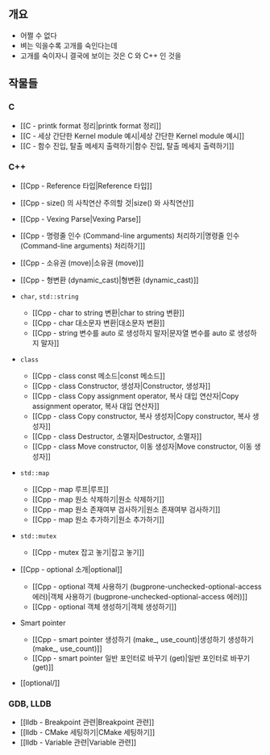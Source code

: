 ## 개요

- 어쩔 수 없다
- 벼는 익을수록 고개를 숙인다는데
- 고개를 숙이자니 결국에 보이는 것은 C 와 C++ 인 것을

## 작물들

### C

- [[C - printk format 정리|printk format 정리]]
- [[C - 세상 간단한 Kernel module 예시|세상 간단한 Kernel module 예시]]
- [[C - 함수 진입, 탈출 메세지 출력하기|함수 진입, 탈출 메세지 출력하기]]

### C++

- [[Cpp - Reference 타입|Reference 타입]]
- [[Cpp - size() 의 사칙연산 주의할 것|size() 와 사칙연산]]
- [[Cpp - Vexing Parse|Vexing Parse]]
- [[Cpp - 명령줄 인수 (Command-line arguments) 처리하기|명령줄 인수 (Command-line arguments) 처리하기]]
- [[Cpp - 소유권 (move)|소유권 (move)]]
- [[Cpp - 형변환 (dynamic_cast)|형변환 (dynamic_cast)]]
- `char`, `std::string`
	- [[Cpp - char to string 변환|char to string 변환]]
	- [[Cpp - char 대소문자 변환|대소문자 변환]]
	- [[Cpp - string 변수를 auto 로 생성하지 말자|문자열 변수를 auto 로 생성하지 말자]]
- `class`
	- [[Cpp - class const 메소드|const 메소드]]
	- [[Cpp - class Constructor, 생성자|Constructor, 생성자]]
	- [[Cpp - class Copy assignment operator, 복사 대입 연산자|Copy assignment operator, 복사 대입 연산자]]
	- [[Cpp - class Copy constructor, 복사 생성자|Copy constructor, 복사 생성자]]
	- [[Cpp - class Destructor, 소멸자|Destructor, 소멸자]]
	- [[Cpp - class Move constructor, 이동 생성자|Move constructor, 이동 생성자]]
- `std::map`
	- [[Cpp - map 루프|루프]]
	- [[Cpp - map 원소 삭제하기|원소 삭제하기]]
	- [[Cpp - map 원소 존재여부 검사하기|원소 존재여부 검사하기]]
	- [[Cpp - map 원소 추가하기|원소 추가하기]]
- `std::mutex`
	- [[Cpp - mutex 잡고 놓기|잡고 놓기]]
- [[Cpp - optional 소개|optional]]
	- [[Cpp - optional 객체 사용하기 (bugprone-unchecked-optional-access 에러)|객체 사용하기 (bugprone-unchecked-optional-access 에러)]]
	- [[Cpp - optional 객체 생성하기|객체 생성하기]]
- Smart pointer
	- [[Cpp - smart pointer 생성하기 (make_, use_count)|생성하기 생성하기 (make_, use_count)]]
	- [[Cpp - smart pointer 일반 포인터로 바꾸기 (get)|일반 포인터로 바꾸기 (get)]]

- [[optional/]]

### GDB, LLDB

- [[lldb - Breakpoint 관련|Breakpoint 관련]]
- [[lldb - CMake 세팅하기|CMake 세팅하기]]
- [[lldb - Variable 관련|Variable 관련]]